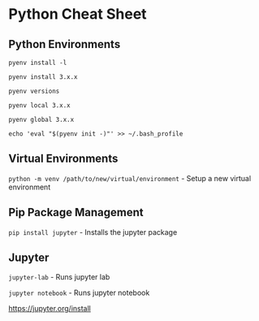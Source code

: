 # Python Cheat Sheet

## Python Environments

`pyenv install -l`

`pyenv install 3.x.x`

`pyenv versions`

`pyenv local 3.x.x`

`pyenv global 3.x.x`

`echo 'eval "$(pyenv init -)"' >> ~/.bash_profile`

## Virtual Environments

`python -m venv /path/to/new/virtual/environment` - Setup a new virtual environment

## Pip Package Management

`pip install jupyter` - Installs the jupyter package 

## Jupyter

`jupyter-lab` - Runs jupyter lab

`jupyter notebook` - Runs jupyter notebook

https://jupyter.org/install
